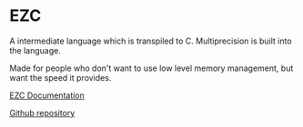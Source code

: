 # EZC

A intermediate language which is transpiled to C. Multiprecision is built into the language.

Made for people who don't want to use low level memory management, but want the speed it provides.

[EZC Documentation](http://chemicaldevelopment.us/ezc/)

[Github repository](http://github.chemicaldevelopment.us/ezc/)
